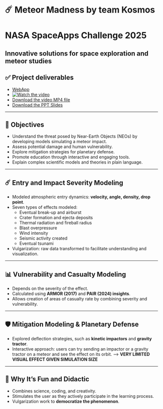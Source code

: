 # ☄️ Meteor Madness by team Kosmos
# NASA SpaceApps Challenge 2025
Innovative solutions for space exploration and meteor studies  
---

## ✅ Project deliverables

* [WebApp](https://kosmos-meteor-madness-0.streamlit.app/)
* [![Watch the video](https://www.dailymotion.com/thumbnail/video/x9rpg2g)](https://dai.ly/x9rpg2g)  
* [Download the video MP4 file](SPACEAPPS_2025/spaceapps2025_meteor-madness-video-intro_alphaKosmosTeam.mp4)
* [Download the PPT Slides](SPACEAPPS_2025/spaceapps2025-meteor-madness-intro-slides_KosmosTeam.pptx)

---

## 🎯 Objectives
- Understand the threat posed by Near-Earth Objects (NEOs) by developing models simulating a meteor impact.
- Assess potential damage and human vulnerability.
- Explore mitigation strategies for planetary defense.
- Promote education through interactive and engaging tools.
- Explain complex scientific models and theories in plain language.

---

## ☄️ Entry and Impact Severity Modeling
- Modeled atmospheric entry dynamics: **velocity, angle, density, drop point**.
- Seven types of effects modeled:
  - Eventual break-up and airburst
  - Crater formation and ejecta deposits
  - Thermal radiation and fireball radius
  - Blast overpressure
  - Wind intensity
  - Seismic activity created
  - Eventual tsunami
- Vulgarization: raw data transformed to facilitate understanding and visualization.

---

## 📊 Vulnerability and Casualty Modeling
- Depends on the severity of the effect.
- Calculated using **ARMOR (2017)** and **PAIR (2024) insights**.
- Allows creation of areas of casualty rate by combining severity and vulnerability.

---

## 🛡️ Mitigation Modeling & Planetary Defense
- Explored deflection strategies, such as **kinetic impactors** and **gravity tractor**.
- Interactive approach: users can try sending an impactor or a gravity tractor on a meteor and see the effect on its orbit. --> **VERY LIMITED VISUAL EFFECT GIVEN SIMULATION SIZE** 

---

## 🎉 Why It’s Fun and Didactic
- Combines science, coding, and creativity.
- Stimulates the user as they actively participate in the learning process.
- Vulgarization work to **democratize the phenomenon**.
